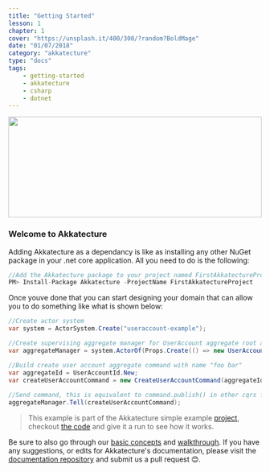 ```yaml
---
title: "Getting Started"
lesson: 1
chapter: 1
cover: "https://unsplash.it/400/300/?random?BoldMage"
date: "01/07/2018"
category: "akkatecture"
type: "docs"
tags:
    - getting-started
    - akkatecture
    - csharp
    - dotnet
---
```


<img src="https://raw.githubusercontent.com/Lutando/Akkatecture/master/logo.svg?sanitize=true" width="100%" height="200">

### Welcome to Akkatecture

Adding Akkatecture as a dependancy is like as installing any other NuGet package in your .net core application. All you need to do is the following:
```csharp
//Add the Akkatecture package to your project named FirstAkkatectureProject.
PM> Install-Package Akkatecture -ProjectName FirstAkkatectureProject
```
Once youve done that you can start designing your domain that can allow you to do something like what is shown below:

```csharp
//Create actor system
var system = ActorSystem.Create("useraccount-example");

//Create supervising aggregate manager for UserAccount aggregate root actors
var aggregateManager = system.ActorOf(Props.Create(() => new UserAccountAggregateManager()));

//Build create user account aggregate command with name "foo bar"
var aggregateId = UserAccountId.New;
var createUserAccountCommand = new CreateUserAccountCommand(aggregateId, "foo bar");
            
//Send command, this is equivalent to command.publish() in other cqrs frameworks
aggregateManager.Tell(createUserAccountCommand);
```

> This example is part of the Akkatecture simple example [project](https://github.com/Lutando/Akkatecture/tree/master/examples/simple), checkout [the
code](https://github.com/Lutando/Akkatecture/blob/master/examples/simple/Akkatecture.Examples.UserAccount.Application/Program.cs#L13) and give it a run to see how it works.

Be sure to also go through our [basic concepts](/docs/primitives) and [walkthrough](/docs/walkthrough-introduction). If you have any suggestions, or edits for Akkatecture's documentation, please visit the [documentation repository](https://github.com/Akkatecture/Documentation) and submit us a pull request 😊.